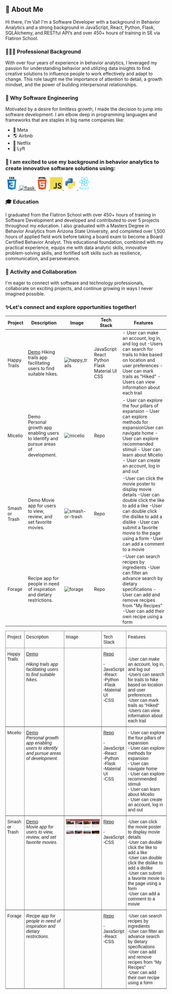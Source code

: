 ## 👋 About Me
Hi there, I'm Val! I'm a Software Developer with a background in Behavior Analytics and a strong background in JavaScript, React, Python, Flask, SQLAlchemy, and RESTful API’s and over 450+ hours of training in SE via Flatiron School. 

### 👩🏽‍🏫 Professional Background
With over four years of experience in behavior analytics, I leveraged my passion for understanding behavior and utilizing data insights to find creative solutions to influence people to work effectively and adapt to change. This role taught me the importance of attention to detail, a growth mindset, and the power of building interpersonal relationships. 

### 🚀 Why Software Engineering
Motivated by a desire for limitless growth, I made the decision to jump into software development. I am elbow deep in programming languages and frameworks that are staples in big name companies like:
- 📱 Meta
-  🌎 Airbnb
-  🎥 Netflix
-   🚗 Lyft

### 🧠 I am excited to use my background in behavior analytics to create innovative software solutions using:
<p align="left"> <a href="https://www.w3schools.com/css/" target="_blank" rel="noreferrer"> <img src="https://raw.githubusercontent.com/devicons/devicon/master/icons/css3/css3-original-wordmark.svg" alt="css3" width="40" height="40"/> </a> <a href="https://flask.palletsprojects.com/" target="_blank" rel="noreferrer"> <img src="https://www.vectorlogo.zone/logos/pocoo_flask/pocoo_flask-icon.svg" alt="flask" width="40" height="40"/> </a> <a href="https://www.w3.org/html/" target="_blank" rel="noreferrer"> <img src="https://raw.githubusercontent.com/devicons/devicon/master/icons/html5/html5-original-wordmark.svg" alt="html5" width="40" height="40"/> </a> <a href="https://developer.mozilla.org/en-US/docs/Web/JavaScript" target="_blank" rel="noreferrer"> <img src="https://raw.githubusercontent.com/devicons/devicon/master/icons/javascript/javascript-original.svg" alt="javascript" width="40" height="40"/> </a> <a href="https://www.python.org" target="_blank" rel="noreferrer"> <img src="https://raw.githubusercontent.com/devicons/devicon/master/icons/python/python-original.svg" alt="python" width="40" height="40"/> </a> <a href="https://reactjs.org/" target="_blank" rel="noreferrer"> <img src="https://raw.githubusercontent.com/devicons/devicon/master/icons/react/react-original-wordmark.svg" alt="react" width="40" height="40"/> </a> 
  
### 🎓 Education 
I graduated from the Flatiron School with over 450+ hours of training in Software Development and developed and contributed to over 5 projects throughout my education.
I also graduated with a Masters Degree in Behavior Analytics from Arizona State University, and completed over 1,500 hours of applied field work before taking a board exam to become a Board Certified Behavior Analyst. This educational foundation, combined with my practical experience, equips me with data analytic skills, innovative problem-solving skills, and fortified soft skills such as resilience, communication, and perseverance. 

### 🌱 Activity and Collaboration
I'm eager to connect with software and technology professionals, collaborate on exciting projects, and continue growing in ways I never imagined possible. 

### ✨Let's connect and explore opportunities together!




| Project        | Description                                                         | Image           | Tech Stack                                       | Features                                                                                                      |
|----------------|---------------------------------------------------------------------|-----------------|--------------------------------------------------|---------------------------------------------------------------------------------------------------------------|
| Happy Trails   | [Demo](https://www.youtube.com/watch?v=g_8xGVR43OQ)  Hiking trails app facilitating users to find suitable hikes.| ![happy_trails](https://github.com/vcali02/vcali02/assets/122405969/8acf48c5-3062-4055-8fc7-7c685c616dc2)| JavaScript React Python Flask Material UI CSS|  - User can make an account, log in, and log out -Users can search for trails to hike based on location and user preferences -User can mark trails as "Hiked" -Users can view information about each trail                                                   |
| Micelio        | Demo Personal growth app enabling users to identify and pursue areas of development. | ![micelio](https://github.com/vcali02/vcali02/assets/122405969/5c889672-c6f7-4b1f-96f8-c127d99d4bd6)| Repo       | - User can explore the four pillars of expansion - User can explore methods for expansionUser can navigate home - User can explore recommended stimuli - User can learn about Micelio - User can create an account, log in and out                       |
| Smash or Trash | Demo Movie app for users to view, review, and set favorite movies.                   | ![smash-or-trash](https://github.com/vcali02/vcali02/assets/122405969/a189c0b7-69f3-4a14-ba6d-c1e905855675)| Repo       | -User can click the movie poster to display movie details  -User can double click the like to add a like -User can double click the dislike to add a dislike -User can submit a favorite movie to the page using a form -User can add a comment to a movie  |
| Forage         | Recipe app for people in need of inspiration and dietary restrictions.               | ![forage](https://github.com/vcali02/vcali02/assets/122405969/eda0429f-1edf-4913-a187-977c42113cfc)| Repo       | -User can search recipes by ingredients -User can filter an advance search by dietary specifications -User can add and remove recipes from "My Recipes" -User can add their own recipe using a form                                                         |



<style type="text/css">
.tg  {border-collapse:collapse;border-spacing:0;}
.tg td{border-color:black;border-style:solid;border-width:1px;font-family:Arial, sans-serif;font-size:14px;
  overflow:hidden;padding:10px 5px;word-break:normal;}
.tg th{border-color:black;border-style:solid;border-width:1px;font-family:Arial, sans-serif;font-size:14px;
  font-weight:normal;overflow:hidden;padding:10px 5px;word-break:normal;}
.tg .tg-0pky{border-color:inherit;text-align:left;vertical-align:top}
</style>
<table class="tg">
<thead>
  <tr>
    <th class="tg-0pky">Project</th>
    <th class="tg-0pky">Description</th>
    <th class="tg-0pky">Image</th>
    <th class="tg-0pky">Tech Stack</th>
    <th class="tg-0pky">Features</th>
  </tr>
</thead>
<tbody>
  <tr>
    <td class="tg-0pky">Happy Trails</td>
    <td class="tg-0pky"><a href="https://www.youtube.com/watch?v=g_8xGVR43OQ" target="_blank" rel="noopener noreferrer">Demo</a><br><br><span style="font-weight:400;font-style:italic">Hiking trails app facilitating users to find suitable hikes.</span></td>
    <td class="tg-0pky"></td>
    <td class="tg-0pky"><a href="https://github.com/vcali02/Happy_Trails" target="_blank" rel="noopener noreferrer">Repo</a><br><br>-JavaScript<br>-React<br>-Python<br>-Flask<br>-Material UI<br>-CSS</td>
    <td class="tg-0pky"><br><span style="font-weight:400;font-style:normal">-User can make an account, log in, and log out</span><br>-Users can search for trails to hike based on location and user preferences<br><span style="font-weight:400;font-style:normal">-User can mark trails as "Hiked"</span><br><span style="font-weight:400;font-style:normal">-Users can view information about each trail</span><br></td>
  </tr>
  <tr>
    <td class="tg-0pky">Micelio</td>
    <td class="tg-0pky"><a href="https://www.youtube.com/watch?v=HWcm-QKDm5g" target="_blank" rel="noopener noreferrer">Demo</a><br><span style="font-weight:400;font-style:italic;text-decoration:none">Personal growth app enabling users to identify and pursue areas of development.</span></td>
    <td class="tg-0pky"></td>
    <td class="tg-0pky"><a href="https://github.com/vcali02/micelio" target="_blank" rel="noopener noreferrer">Repo</a><br><br>-JavaScript<br>-React<br>-Python<br>-Flask<br>-Material UI<br>-CSS<br></td>
    <td class="tg-0pky">- User can explore the four pillars of expansion<br>- User can explore methods for expansion<br>- User can navigate home<br>- User can explore recommended stimuli<br>- User can learn about Micelio<br>- User can create an account, log in and out</td>
  </tr>
  <tr>
    <td class="tg-0pky">Smash or Trash</td>
    <td class="tg-0pky"><a href="https://www.youtube.com/watch?v=7v81tOzrDYk" target="_blank" rel="noopener noreferrer">Demo</a><br><span style="font-weight:400;font-style:italic;text-decoration:none">Movie app for users to view, review, and set favorite movies.</span></td>
    <td class="tg-0pky"> <img src="happy_trails.png" /></td>
    <td class="tg-0pky"><a href="https://github.com/dxyz773/smash-or-trash" target="_blank" rel="noopener noreferrer">Repo</a><br><br>-JavaScript<br>-CSS<br></td>
    <td class="tg-0pky">-User can click the movie poster to display movie details <br>-User can double click the like to add a like<br>-User can double click the dislike to add a dislike<br>-User can submit a favorite movie to the page using a form<br>-User can add a comment to a movie </td>
  </tr>
  <tr>
    <td class="tg-0pky">Forage</td>
    <td class="tg-0pky"><span style="font-style:italic">Recipe app for people in need of inspiration and dietary restrictions.</span></td>
    <td class="tg-0pky"></td>
    <td class="tg-0pky"><a href="https://github.com/vcali02/Forage_01" target="_blank" rel="noopener noreferrer">Repo</a><br><br>-JavaScript<br>-React<br>-CSS<br></td>
    <td class="tg-0pky">-User can search recipes by ingredients<br>-User can filter an advance search by dietary specifications<br>-User can add and remove recipes from "My Recipes"<br>-User can add their own recipe using a form</td>
  </tr>
</tbody>
</table>
